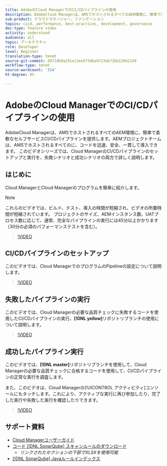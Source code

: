 ```yaml
---
title: AdobeのCloud ManagerでのCI/CDパイプラインの使用
description: AdobeCloud Managerは、AMSでホストされるすべてのAEM環境に、簡単で柔軟なセルフサービスCI/CDパイプラインを提供します。AEMプロジェクトチームは、AMSでホストされるすべてのに、コードを迅速、安全、一貫して導入できます。 このビデオシリーズでは、Cloud ManagerのCI/CDパイプラインのセットアップと実行を、失敗シナリオと成功シナリオの両方で詳しく説明します。
sub-product: クラウドマネージャー，ファンデーション
topics: cicd, performance, best-practices, development, governance
doc-type: feature video
activity: understand
audience: all
topic: アーキテクチャ
role: Developer
level: Beginner
translation-type: tm+mt
source-git-commit: d9714b9a291ec3ee5f3dba9723de72bb120d2149
workflow-type: tm+mt
source-wordcount: '314'
ht-degree: 0%

---
```



# AdobeのCloud ManagerでのCI/CDパイプラインの使用

AdobeCloud Managerは、AMSでホストされるすべてのAEM環境に、簡単で柔軟なセルフサービスCI/CDパイプラインを提供します。AEMプロジェクトチームは、AMSでホストされるすべてのに、コードを迅速、安全、一貫して導入できます。 このビデオシリーズでは、Cloud ManagerのCI/CDパイプラインのセットアップと実行を、失敗シナリオと成功シナリオの両方で詳しく説明します。

## はじめに

Cloud ManagerとCloud Managerのプログラムを簡単に紹介します。

>[!NOTE]
>
>これらのビデオでは、ビルド、テスト、導入の時間が短縮され、ビデオの所要時間が短縮されています。 プロジェクトのサイズ、AEMインスタンス数、UATプロセス数に応じて、通常、完全なパイプラインの実行には45分以上かかります（30分の必須のパフォーマンステストを含む）。

>[!VIDEO](https://video.tv.adobe.com/v/23082/?quality=12&learn=on)

## CI/CDパイプラインのセットアップ

このビデオでは、Cloud ManagerでのプログラムのPipelineの設定について説明します。

>[!VIDEO](https://video.tv.adobe.com/v/23083/?quality=12&learn=on)

## 失敗したパイプラインの実行

このビデオでは、Cloud Managerの必要な品質チェックに失敗するコードを使用したCI/CDパイプラインの実行、**[!DNL yellow]**&#x200B;リポジトリブランチの使用について説明します。

>[!VIDEO](https://video.tv.adobe.com/v/23084/?quality=12&learn=on)

## 成功したパイプライン実行

このビデオでは、**[!DNL master]**&#x200B;リポジトリブランチを使用して、Cloud Managerの必要な品質チェックに合格するコードを使用して、CI/CDパイプラインの正常な実行を調査します。

また、このビデオは、Cloud Managerの[!UICONTROL アクティビティ]コンソールにもタッチします。これにより、アクティブな実行に再び参加したり、完了した実行や失敗した実行を確認したりできます。

>[!VIDEO](https://video.tv.adobe.com/v/23085/?quality=12&learn=on)

## サポート資料

* [Cloud Managerユーザーガイド](https://helpx.adobe.com/experience-manager/cloud-manager/user-guide.html)
* [コード [!DNL SonarQube] スキャンルールのダウンロード](https://helpx.adobe.com/experience-manager/cloud-manager/using/understand-your-test-results.html#CodeQualityTesting)
   * *リンクされたセクションの下部でXLSXを使用可能*
* [[!DNL SonarQube] Javaルールインデックス](https://rules.sonarsource.com/java/)
